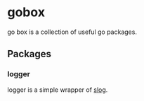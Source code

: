 # gobox

go box is a collection of useful go packages.

## Packages

### logger

logger is a simple wrapper of [slog](https://pkg.go.dev/golang.org/x/exp/slog).
